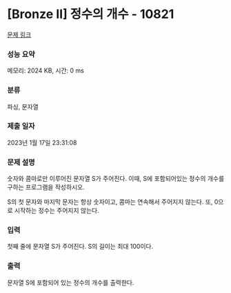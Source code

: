 # [Bronze II] 정수의 개수 - 10821 

[문제 링크](https://www.acmicpc.net/problem/10821) 

### 성능 요약

메모리: 2024 KB, 시간: 0 ms

### 분류

파싱, 문자열

### 제출 일자

2023년 1월 17일 23:31:08

### 문제 설명

<p>숫자와 콤마로만 이루어진 문자열 S가 주어진다. 이때, S에 포함되어있는 정수의 개수를 구하는 프로그램을 작성하시오.</p>

<p>S의 첫 문자와 마지막 문자는 항상 숫자이고, 콤마는 연속해서 주어지지 않는다. 또, 0으로 시작하는 정수는 주어지지 않는다.</p>

### 입력 

 <p>첫째 줄에 문자열 S가 주어진다. S의 길이는 최대 100이다.</p>

### 출력 

 <p>문자열 S에 포함되어 있는 정수의 개수를 출력한다.</p>

